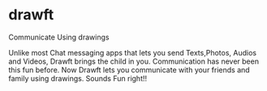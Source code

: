 # drawft
Communicate Using drawings

Unlike most Chat messaging apps that lets you send Texts,Photos, Audios and Videos, Drawft brings the child in you. Communication has never been this fun before. Now Drawft lets you communicate with your friends and family using drawings. Sounds Fun right!!
